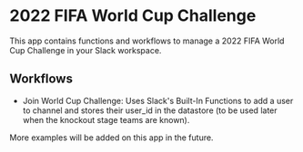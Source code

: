 # 2022 FIFA World Cup Challenge

This app contains functions and workflows to manage a 2022 FIFA World Cup Challenge in your Slack workspace.

## Workflows
* Join World Cup Challenge: Uses Slack's Built-In Functions to add a user to channel and stores their user_id in the datastore (to be used later when the knockout stage teams are known).

More examples will be added on this app in the future.

